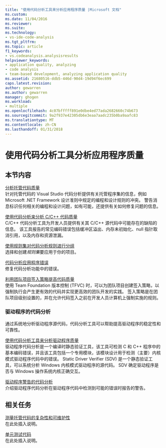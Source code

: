 ```yaml
---
title: "使用代码分析工具来分析应用程序质量 |Microsoft 文档"
ms.custom: 
ms.date: 11/04/2016
ms.reviewer: 
ms.suite: 
ms.technology:
- vs-ide-code-analysis
ms.tgt_pltfrm: 
ms.topic: article
f1_keywords:
- vs.codeanalysis.analysisresults
helpviewer_keywords:
- application quality, analyzing
- code analysis
- team-based development, analyzing application quality
ms.assetid: 21680516-ddb5-446d-90d4-19d94f6ec699
caps.latest.revision: 
author: gewarren
ms.author: gewarren
manager: ghogen
ms.workload:
- multiple
ms.openlocfilehash: 4c07bfffff891e0dbe4ed77ada2682660c74b673
ms.sourcegitcommit: 9a2f937e42305db6e3eaa7aadc235b0ba9aafc83
ms.translationtype: MT
ms.contentlocale: zh-CN
ms.lasthandoff: 01/31/2018
---
```

# <a name="analyzing-application-quality-by-using-code-analysis-tools"></a>使用代码分析工具分析应用程序质量
## <a name="in-this-section"></a>本节内容  
 [分析托管代码质量](../code-quality/analyzing-managed-code-quality-by-using-code-analysis.md)  
 针对托管代码的 Visual Studio 代码分析提供有关托管程序集的信息，例如 Microsoft .NET Framework 设计准则中规定的编程和设计规则的冲突。 警告消息标识任何相关的编程和设计问题，如有可能，还提供有关如何修复问题的信息。  
  
 [使用代码分析来分析 C/C++ 代码质量](../code-quality/analyzing-c-cpp-code-quality-by-using-code-analysis.md)  
 C/C++ 代码分析工具为开发人员提供有关其 C/C++ 源代码中可能存在的缺陷的信息。 该工具报告的常见编码错误包括缓冲区溢出、内存未初始化、null 指针取消引用，以及内存和资源泄漏。  
  
 [使用规则集对代码分析规则进行分组](../code-quality/using-rule-sets-to-group-code-analysis-rules.md)  
 选择和创建*规则集*要应用于你的项目。  
  
 [代码分析应用程序错误](../code-quality/code-analysis-application-errors.md)  
 修复代码分析功能中的错误。  
  
 [利用团队项目签入策略提高代码质量](../code-quality/enhancing-code-quality-with-team-project-check-in-policies.md)  
 使用 Team Foundation 版本控制 (TFVC) 时，可以为团队项目创建签入策略，以强制执行会产生更有效的代码并实现更高效的团队开发的实践。 签入策略是在团队项目级别设置的，并在允许代码签入之前在开发人员计算机上强制实施的规则。  
  
### <a name="code-analysis-for-drivers"></a>驱动程序的代码分析  
 通过系统地分析驱动程序源代码，代码分析工具可以帮助提高驱动程序的稳定性和可靠性。  
  
 [使用代码分析工具来分析驱动程序质量](http://go.microsoft.com/fwlink/?LinkId=227618)  
 驱动程序代码分析是一个编译时静态验证工具，该工具可检测 C 和 C++ 程序中的基本编码错误，并且该工具包括一个专用模块，该模块设计用于检测（主要）内核模式驱动程序代码中的错误。 Static Driver Verifier (SDV) 是一个静态验证工具，可以系统分析 Windows 内核模式驱动程序的源代码。 SDV 确定驱动程序是否与 Windows 操作系统内核正确交互。  
  
 [驱动程序警告的代码分析](http://go.microsoft.com/fwlink/?LinkId=225920)  
 介绍驱动程序代码分析在驱动程序代码中检测到可能的错误时报告的警告。  
  
## <a name="related-tasks"></a>相关任务  
 [测量托管代码的复杂性和可维护性](../code-quality/measuring-complexity-and-maintainability-of-managed-code.md)  
 在此处插入说明。  
  
 [单元测试代码](../test/unit-test-your-code.md)  
 在此处插入说明。
